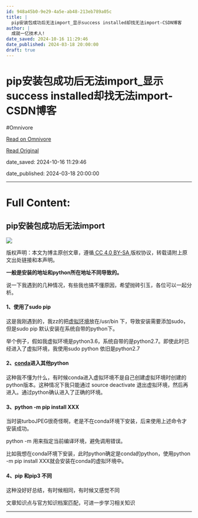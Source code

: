 ```yaml
---
id: 948a45b0-9e29-4a5e-ab48-213eb789a05c
title: |
  pip安装包成功后无法import_显示success installed却找无法import-CSDN博客
author: |
  成就一亿技术人!
date_saved: 2024-10-16 11:29:46
date_published: 2024-03-18 20:00:00
draft: true
---
```


# pip安装包成功后无法import_显示success installed却找无法import-CSDN博客
#Omnivore

[Read on Omnivore](https://omnivore.app/me/pip-import-success-installed-import-csdn-19295f30b25)

[Read Original](https://blog.csdn.net/longshaonihaoa/article/details/120672061)

date_saved: 2024-10-16 11:29:46

date_published: 2024-03-18 20:00:00

--- 

# Full Content: 

## pip安装包成功后无法import

![](https://proxy-prod.omnivore-image-cache.app/0x0,sb9FtdCb_T4b1O697eqoXY9k3NVVgRsw8SlTyVuCA3pc/https://csdnimg.cn/release/blogv2/dist/pc/img/original.png)

 版权声明：本文为博主原创文章，遵循[ CC 4.0 BY-SA ](http://creativecommons.org/licenses/by-sa/4.0/)版权协议，转载请附上原文出处链接和本声明。

**一般是安装的地址和python所在地址不同导致的。**

说一下我遇到的几种情况，有些我也搞不懂原因，希望抛砖引玉，各位可以一起分析。

#### 1、使用了sudo pip

这是我刚遇到的，我zz的把[虚拟环境](https://so.csdn.net/so/search?q=%E8%99%9A%E6%8B%9F%E7%8E%AF%E5%A2%83&spm=1001.2101.3001.7020)放在/usr/bin 下，导致安装需要添加sudo，但是sudo pip 默认安装在系统自带的python下。

举个例子，假如我虚拟环境是python3.6，系统自带的是python2.7。即使此时已经进入了虚拟环境，我使用sudo python 依旧是python2.7

#### 2、[conda](https://so.csdn.net/so/search?q=conda&spm=1001.2101.3001.7020)进入其他python

这种我不懂为什么，有时候conda进入虚拟环境不是自己创建虚拟环境时创建的python版本。这种情况下我只能通过 source deactivate 退出虚拟环境，然后再进入。通过python确认进入了正确的环境。

#### 3、python -m pip install XXX

当时装turboJPEG很奇怪啊，老是不在conda环境下安装，后来使用上述命令才安装成功。

python -m 用来指定当前编译环境，避免调用错误。

比如我想在conda环境下安装，此时python确定是conda的python，使用python -m pip install XXX就会安装在conda的虚拟环境中。

#### 4、pip 和pip3 不同

这种没好好总结，有时候相同，有时候又感觉不同

文章知识点与官方知识档案匹配，可进一步学习相关知识

---

